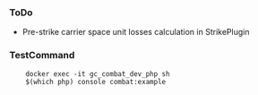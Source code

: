 ### ToDo
- Pre-strike carrier space unit losses calculation in StrikePlugin

### TestCommand
```
    docker exec -it gc_combat_dev_php sh
    $(which php) console combat:example
```
